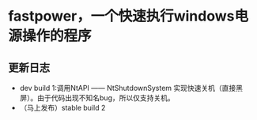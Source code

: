 # **fastpower，一个快速执行windows电源操作的程序**
## 更新日志
- dev build 1:调用NtAPI —— NtShutdownSystem 实现快速关机（直接黑屏）。由于代码出现不知名bug，所以仅支持关机。
- （马上发布）stable build 2 
